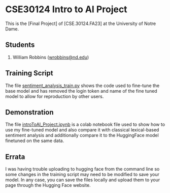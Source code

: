# CSE30124 Intro to AI Project

This is the [Final Project] of [CSE.30124.FA23] at the University of Notre Dame.

## Students

1. William Robbins (wrobbins@nd.edu)

## Training Script

The file [sentiment_analysis_train.py](sentiment_analysis_train.py) shows the code used to fine-tune the base model and has removed the login token and name of the fine
tuned model to allow for reproduction by other users.

## Demonstration

The file [introToAI_Project.ipynb](introToAI_Project.ipynb) is a colab notebook file used to show how to use my fine-tuned model and also compare it with classical
lexical-based sentiment analysis and additionally compare it to the HuggingFace model finetuned on the same data.

## Errata

I was having trouble uploading to hugging face from the command line so some changes in the training script may need to be modified to save
your model. In any case, you can save the files locally and upload them to your page through the Hugging Face website.

